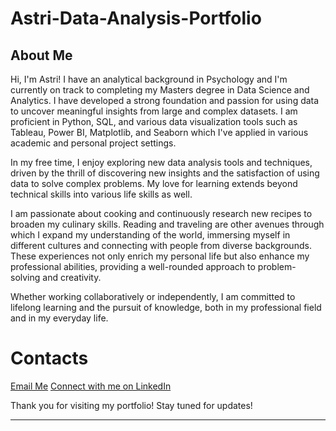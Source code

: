 # Astri-Data-Analysis-Portfolio
## About Me

Hi, I'm Astri! I have an analytical background in Psychology and I'm currently on track to completing my Masters degree in Data Science and Analytics. I have developed a strong foundation and passion for using data to uncover meaningful insights from large and complex datasets. I am proficient in Python, SQL, and various data visualization tools such as Tableau, Power BI, Matplotlib, and Seaborn which I've applied in various academic and personal project settings.

In my free time, I enjoy exploring new data analysis tools and techniques, driven by the thrill of discovering new insights and the satisfaction of using data to solve complex problems. My love for learning extends beyond technical skills into various life skills as well.

I am passionate about cooking and continuously research new recipes to broaden my culinary skills. Reading and traveling are other avenues through which I expand my understanding of the world, immersing myself in different cultures and connecting with people from diverse backgrounds. These experiences not only enrich my personal life but also enhance my professional abilities, providing a well-rounded approach to problem-solving and creativity.

Whether working collaboratively or independently, I am committed to lifelong learning and the pursuit of knowledge, both in my professional field and in my everyday life.

# Contacts
[Email Me](mailto:astri.hernandezlanza@gmail.com)
[Connect with me on LinkedIn](https://www.linkedin.com/in/astri-hernandez-lanza/)

Thank you for visiting my portfolio! 
Stay tuned for updates!

---				
